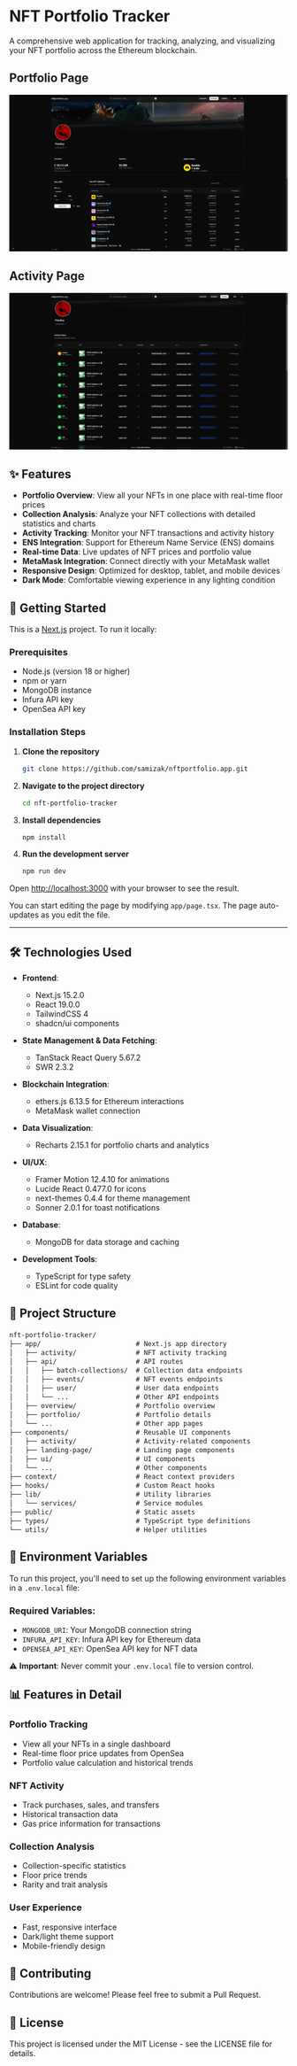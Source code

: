 # NFT Portfolio Tracker

A comprehensive web application for tracking, analyzing, and visualizing your NFT portfolio across the Ethereum blockchain.

## Portfolio Page

![Portfolio Preview](public/portfolio-preview.png)

## Activity Page

![Activity Preview](public/activity-preview.png)

## ✨ Features

- **Portfolio Overview**: View all your NFTs in one place with real-time floor prices
- **Collection Analysis**: Analyze your NFT collections with detailed statistics and charts
- **Activity Tracking**: Monitor your NFT transactions and activity history
- **ENS Integration**: Support for Ethereum Name Service (ENS) domains
- **Real-time Data**: Live updates of NFT prices and portfolio value
- **MetaMask Integration**: Connect directly with your MetaMask wallet
- **Responsive Design**: Optimized for desktop, tablet, and mobile devices
- **Dark Mode**: Comfortable viewing experience in any lighting condition

## 🚀 Getting Started

This is a [Next.js](https://nextjs.org) project. To run it locally:

### Prerequisites

- Node.js (version 18 or higher)
- npm or yarn
- MongoDB instance
- Infura API key
- OpenSea API key

### Installation Steps

1.  **Clone the repository**

    ```bash
    git clone https://github.com/samizak/nftportfolio.app.git
    ```

2.  **Navigate to the project directory**

    ```bash
    cd nft-portfolio-tracker
    ```

3.  **Install dependencies**

    ```bash
    npm install
    ```

4.  **Run the development server**

    ```bash
    npm run dev
    ```

Open [http://localhost:3000](http://localhost:3000) with your browser to see the result.

You can start editing the page by modifying `app/page.tsx`. The page auto-updates as you edit the file.

---

## 🛠️ Technologies Used

- **Frontend**:

  - Next.js 15.2.0
  - React 19.0.0
  - TailwindCSS 4
  - shadcn/ui components

- **State Management & Data Fetching**:

  - TanStack React Query 5.67.2
  - SWR 2.3.2

- **Blockchain Integration**:

  - ethers.js 6.13.5 for Ethereum interactions
  - MetaMask wallet connection

- **Data Visualization**:

  - Recharts 2.15.1 for portfolio charts and analytics

- **UI/UX**:

  - Framer Motion 12.4.10 for animations
  - Lucide React 0.477.0 for icons
  - next-themes 0.4.4 for theme management
  - Sonner 2.0.1 for toast notifications

- **Database**:

  - MongoDB for data storage and caching

- **Development Tools**:
  - TypeScript for type safety
  - ESLint for code quality

## 📁 Project Structure

```
nft-portfolio-tracker/
├── app/                        # Next.js app directory
│   ├── activity/               # NFT activity tracking
│   ├── api/                    # API routes
│   │   ├── batch-collections/  # Collection data endpoints
│   │   ├── events/             # NFT events endpoints
│   │   ├── user/               # User data endpoints
│   │   └── ...                 # Other API endpoints
│   ├── overview/               # Portfolio overview
│   ├── portfolio/              # Portfolio details
│   └── ...                     # Other app pages
├── components/                 # Reusable UI components
│   ├── activity/               # Activity-related components
│   ├── landing-page/           # Landing page components
│   ├── ui/                     # UI components
│   └── ...                     # Other components
├── context/                    # React context providers
├── hooks/                      # Custom React hooks
├── lib/                        # Utility libraries
│   └── services/               # Service modules
├── public/                     # Static assets
├── types/                      # TypeScript type definitions
└── utils/                      # Helper utilities
```

## 🔐 Environment Variables

To run this project, you'll need to set up the following environment variables in a `.env.local` file:

### Required Variables:

- `MONGODB_URI`: Your MongoDB connection string
- `INFURA_API_KEY`: Infura API key for Ethereum data
- `OPENSEA_API_KEY`: OpenSea API key for NFT data

⚠️ **Important**: Never commit your `.env.local` file to version control.

## 📊 Features in Detail

### Portfolio Tracking

- View all your NFTs in a single dashboard
- Real-time floor price updates from OpenSea
- Portfolio value calculation and historical trends

### NFT Activity

- Track purchases, sales, and transfers
- Historical transaction data
- Gas price information for transactions

### Collection Analysis

- Collection-specific statistics
- Floor price trends
- Rarity and trait analysis

### User Experience

- Fast, responsive interface
- Dark/light theme support
- Mobile-friendly design

## 🤝 Contributing

Contributions are welcome! Please feel free to submit a Pull Request.

## 📝 License

This project is licensed under the MIT License - see the LICENSE file for details.
